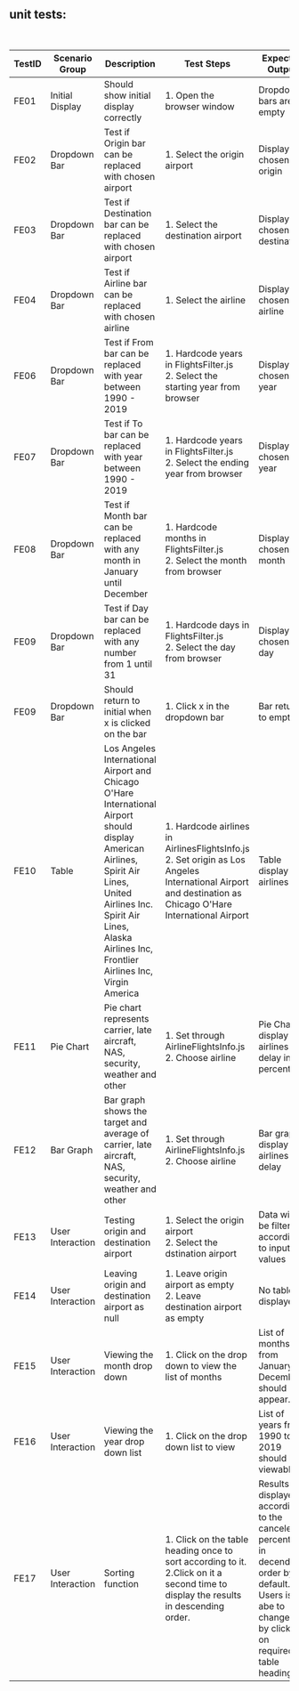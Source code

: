 ## unit tests:
<br /> 


| TestID | Scenario Group | Description | Test Steps | Expected Output | Factors | Metrics| Remarks |
|--------|----------------|-------------|------------|-----------------|---------|--------|--------|
| FE01 | Initial Display | Should show initial display correctly | 1. Open the browser window | Dropdown bars are empty | Correctness | Direct,Internal | - |
| FE02 | Dropdown Bar | Test if Origin bar can be replaced with chosen airport | 1. Select the origin airport | Display chosen origin | Correctness | Direct,Internal | - |
| FE03 | Dropdown Bar | Test if Destination bar can be replaced with chosen airport | 1. Select the destination airport | Display chosen destination | Correctness | Direct,Internal | - |
| FE04 | Dropdown Bar | Test if Airline bar can be  replaced with chosen airline | 1. Select the airline | Display chosen airline | Correctness | Direct,Internal | - |
| FE06 | Dropdown Bar | Test if From bar can be replaced with year between 1990 - 2019 | 1. Hardcode years in FlightsFilter.js <br>2. Select the starting year from browser | Display chosen year | Correctness | Direct,Internal | Boundary Value Analysis |
| FE07 | Dropdown Bar | Test if To bar can be replaced with year between 1990 - 2019 | 1. Hardcode years in FlightsFilter.js <br>2. Select the ending year from browser | Display chosen year | Correctness | Direct,Internal | Boundary Value Analysis |
| FE08 | Dropdown Bar | Test if Month bar can be replaced with any month in January until December | 1. Hardcode months in FlightsFilter.js <br>2. Select the month from browser | Display chosen month | Correctness | Direct,Internal | Boundary Value Analysis |
| FE09 | Dropdown Bar | Test if Day bar can be replaced with any number from 1 until 31 | 1. Hardcode days in FlightsFilter.js <br>2. Select the day from browser | Display chosen day | Correctness | Direct,Internal | Boundary Value Analysis |
| FE09 | Dropdown Bar | Should return to initial when x is clicked on the bar | 1. Click x in the dropdown bar | Bar returns to empty | Correctness | Direct,Internal | - |
| FE10 | Table | Los Angeles International Airport and Chicago O'Hare International Airport should <br>display American Airlines, Spirit Air Lines, United Airlines Inc. Spirit Air Lines,<br> Alaska Airlines Inc, Frontlier Airlines Inc, Virgin America | 1. Hardcode airlines in AirlinesFlightsInfo.js <br>2. Set origin as Los Angeles International Airport <br>and destination as Chicago O'Hare International Airport | Table display airlines | Correctness<br> Integrity | Direct,Internal | - |
| FE11 | Pie Chart | Pie chart represents carrier, late aircraft, NAS, security, weather and other  | 1. Set through AirlineFlightsInfo.js<br>2. Choose airline | Pie Chart display the airlines delay in percentage | Correctness<br> Integrity | Direct,Internal | - |
| FE12 | Bar Graph | Bar graph shows the target and average of carrier, late aircraft, NAS, security, weather and other | 1. Set through AirlineFlightsInfo.js<br>2. Choose airline | Bar graph display the airlines delay | Correctness<br> Integrity | Direct,Internal | - |
| FE13 |User Interaction|Testing origin and destination airport|1. Select the origin airport<br />2. Select the dstination airport|Data will be filtered according to input values|Correctness| Direct,Internal | - |
| FE14 |User Interaction|Leaving origin and destination airport as null|1. Leave origin airport as empty<br />2. Leave destination airport as empty|No table displayed.|Correctness| Direct,Internal | - |
| FE15 |User Interaction|Viewing the month drop down |1. Click on the drop down to view the list of months|List of months from January to December should appear.|Correctness| Direct,Internal | - |
| FE16 |User Interaction|Viewing the year drop down list|1. Click on the drop down list to view|List of years from 1990 to 2019 should be viewable.|Correctness| Direct,Internal | - |
| FE17 |User Interaction|Sorting function|1. Click on the table heading once to sort according to it.<br >2.Click on it a second time to display the results in descending order.|Results are displayed according to the canceled percentage in decending order by default. Users is abe to change it by clicking on required table heading.|Correctness<br />Flexibility| Direct,Internal | - |




